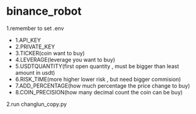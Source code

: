 # binance_robot

1.remember to set .env

- 1.API_KEY
- 2.PRIVATE_KEY
- 3.TICKER(coin want to buy)
- 4.LEVERAGE(leverage you want to buy)
- 5.USDTQUANTITY(first open quantity , must be bigger than least amount in usdt)
- 6.RISK_TIME(more higher lower risk , but need bigger commision)
- 7.ADD_PERCENTAGE(how much percentage the price change to buy)
- 8.COIN_PRECISION(how many decimal count the coin can be buy)

2.run changlun_copy.py
